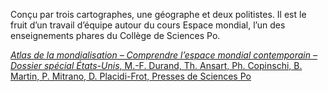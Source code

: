 Conçu par trois cartographes, une géographe et deux politistes. Il est le fruit d’un travail d’équipe autour du cours Espace mondial, l’un des enseignements phares du Collège de Sciences Po.

[*Atlas de la mondialisation – Comprendre l’espace mondial contemporain – Dossier spécial États-Unis*, M.-F. Durand, Th. Ansart, Ph. Copinschi, B. Martin, P. Mitrano, D. Placidi-Frot, Presses de Sciences Po](http://www.pressesdesciencespo.fr/fr/livre/?GCOI=27246100711450)
